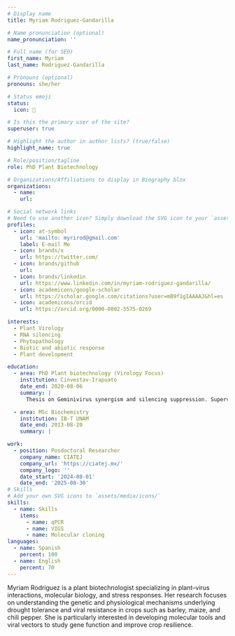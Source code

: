 ```yaml
---
# Display name
title: Myriam Rodriguez-Gandarilla

# Name pronunciation (optional)
name_pronunciation: ''

# Full name (for SEO)
first_name: Myriam
last_name: Rodriguez-Gandarilla

# Pronouns (optional)
pronouns: she/her

# Status emoji
status:
  icon: 🌱

# Is this the primary user of the site?
superuser: true

# Highlight the author in author lists? (true/false)
highlight_name: true

# Role/position/tagline
role: PhD Plant Biotechnology

# Organizations/Affiliations to display in Biography blox
organizations:
  - name:
    url:

# Social network links
# Need to use another icon? Simply download the SVG icon to your `assets/media/icons/` folder.
profiles:
  - icon: at-symbol
    url: 'mailto: myrirod@gmail.com'
    label: E-mail Me
  - icon: brands/x
    url: https://twitter.com/
  - icon: brands/github
    url: 
  - icon: brands/linkedin
    url: https://www.linkedin.com/in/myriam-rodriguez-gandarilla/
  - icon: academicons/google-scholar
    url: https://scholar.google.com/citations?user=mB9f1gIAAAAJ&hl=es
  - icon: academicons/orcid
    url: https://orcid.org/0000-0002-5575-0269

interests:
  - Plant Virology
  - RNA silencing
  - Phytopathology
  - Biotic and abiotic response
  - Plant development

education:
  - area: PhD Plant biotechnology (Virology Focus)
    institution: Cinvestav-Irapuato
    date_end: 2020-08-06
    summary: |
      Thesis on Geminivirus synergism and silencing suppression. Supervised by Prof. Rafael Rivera-Bustamante. 

  - area: MSc Biochemistry
    institution: IB-T UNAM
    date_end: 2013-08-20
    summary: |

work:
  - position: Posdoctoral Researcher
    company_name: CIATEJ
    company_url: 'https://ciatej.mx/'
    company_logo: ''
    date_start: '2024-08-01'
    date_end: '2025-08-30'
# Skills
# Add your own SVG icons to `assets/media/icons/`
skills:
  - name: Skills
    items:
      - name: qPCR
      - name: VIGS
      - name: Molecular cloning
languages:
  - name: Spanish
    percent: 100
  - name: English
    percent: 70
---
```


Myriam Rodríguez is a plant biotechnologist specializing in plant–virus interactions, molecular biology, and stress responses. Her research focuses on understanding the genetic and physiological mechanisms underlying drought tolerance and viral resistance in crops such as barley, maize, and chili pepper. She is particularly interested in developing molecular tools and viral vectors to study gene function and improve crop resilience.
